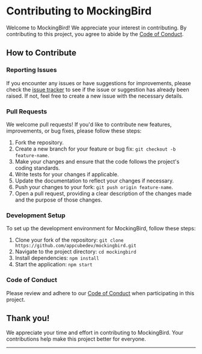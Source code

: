 # Contributing to MockingBird

Welcome to MockingBird! We appreciate your interest in contributing. By contributing to this project, you agree to abide by the [Code of Conduct](CODE_OF_CONDUCT.md).

## How to Contribute

### Reporting Issues

If you encounter any issues or have suggestions for improvements, please check the [issue tracker](https://github.com/appcubedev/mockingbird/issues) to see if the issue or suggestion has already been raised. If not, feel free to create a new issue with the necessary details.

### Pull Requests

We welcome pull requests! If you'd like to contribute new features, improvements, or bug fixes, please follow these steps:

1. Fork the repository.
2. Create a new branch for your feature or bug fix: `git checkout -b feature-name`.
3. Make your changes and ensure that the code follows the project's coding standards.
4. Write tests for your changes if applicable.
5. Update the documentation to reflect your changes if necessary.
6. Push your changes to your fork: `git push origin feature-name`.
7. Open a pull request, providing a clear description of the changes made and the purpose of those changes.

### Development Setup

To set up the development environment for MockingBird, follow these steps:

1. Clone your fork of the repository: `git clone https://github.com/appcubedev/mockingbird.git`
2. Navigate to the project directory: `cd mockingbird`
3. Install dependencies: `npm install`
4. Start the application: `npm start`

### Code of Conduct

Please review and adhere to our [Code of Conduct](CODE_OF_CONDUCT.md) when participating in this project.

## Thank you!

We appreciate your time and effort in contributing to MockingBird. Your contributions help make this project better for everyone.

---
